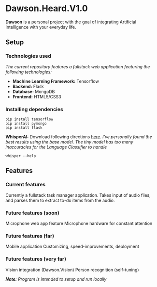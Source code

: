 # Dawson.Heard.V1.0

**Dawson** is a personal project with the goal of integrating Artificial Intelligence with your everyday life.

## Setup
### Technologies used
*The current repository features a fullstack web application featuring the following technologies:*
+ **Machine Learning Framework:** Tensorflow
+ **Backend:** Flask
+ **Database:** MongoDB
+ **Frontend:** HTML5/CSS3

### Installing dependencies
```
pip install tensorflow
pip install pymongo
pip install flask
```
**WhisperAI:** Download following directions [here](https://github.com/openai/whisper).
*I've personally found the best results using the base model. The tiny model has too many inaccuracies for the Language Classifier to handle*
```
whisper --help
```

## Features
### Current features
Currently a fullstack task manager application.
Takes input of audio files, and parses them to extract to-do items from the audio.

### Future features (soon)
Microphone web app feature
Microphone hardware for constant attention

### Future features (far)
Mobile application
Customizing, speed-improvements, deployment

### Future features (very far)
Vision integration (Dawson.Vision)
Person recognition (self-tuning)

***Note:** Program is intended to setup and run locally*
